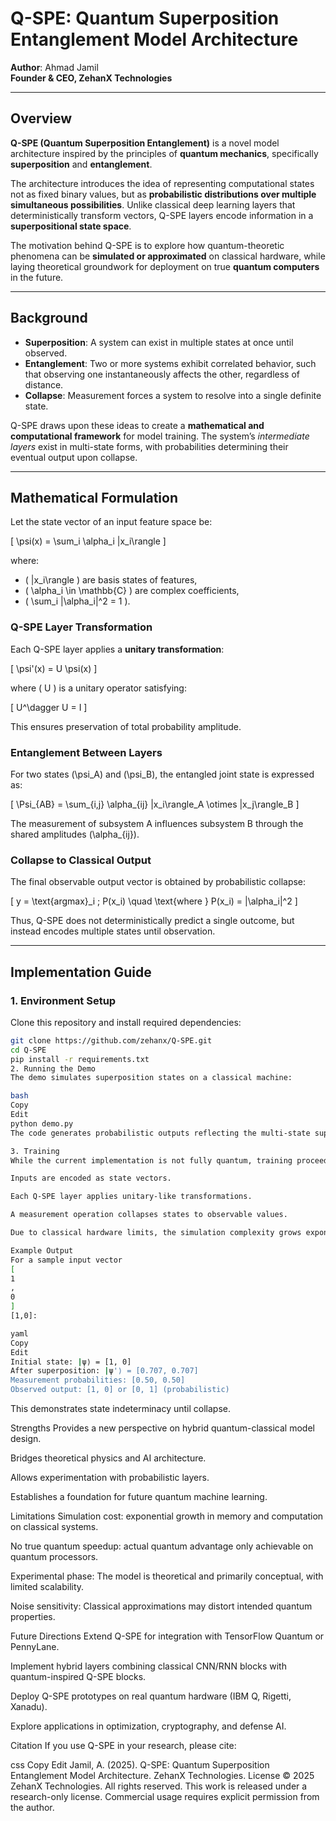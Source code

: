 # Q-SPE: Quantum Superposition Entanglement Model Architecture

**Author**: Ahmad Jamil  
**Founder & CEO, ZehanX Technologies**

---

## Overview

**Q-SPE (Quantum Superposition Entanglement)** is a novel model architecture inspired by the principles of **quantum mechanics**, specifically **superposition** and **entanglement**.  

The architecture introduces the idea of representing computational states not as fixed binary values, but as **probabilistic distributions over multiple simultaneous possibilities**. Unlike classical deep learning layers that deterministically transform vectors, Q-SPE layers encode information in a **superpositional state space**.  

The motivation behind Q-SPE is to explore how quantum-theoretic phenomena can be **simulated or approximated** on classical hardware, while laying theoretical groundwork for deployment on true **quantum computers** in the future.

---

## Background

- **Superposition**: A system can exist in multiple states at once until observed.  
- **Entanglement**: Two or more systems exhibit correlated behavior, such that observing one instantaneously affects the other, regardless of distance.  
- **Collapse**: Measurement forces a system to resolve into a single definite state.  

Q-SPE draws upon these ideas to create a **mathematical and computational framework** for model training. The system’s *intermediate layers* exist in multi-state forms, with probabilities determining their eventual output upon collapse.

---

## Mathematical Formulation

Let the state vector of an input feature space be:

\[
\psi(x) = \sum_i \alpha_i |x_i\rangle
\]

where:
- \( |x_i\rangle \) are basis states of features,
- \( \alpha_i \in \mathbb{C} \) are complex coefficients,
- \( \sum_i |\alpha_i|^2 = 1 \).

### Q-SPE Layer Transformation

Each Q-SPE layer applies a **unitary transformation**:

\[
\psi'(x) = U \psi(x)
\]

where \( U \) is a unitary operator satisfying:

\[
U^\dagger U = I
\]

This ensures preservation of total probability amplitude.

### Entanglement Between Layers

For two states \(\psi_A\) and \(\psi_B\), the entangled joint state is expressed as:

\[
\Psi_{AB} = \sum_{i,j} \alpha_{ij} |x_i\rangle_A \otimes |x_j\rangle_B
\]

The measurement of subsystem A influences subsystem B through the shared amplitudes \(\alpha_{ij}\).

### Collapse to Classical Output

The final observable output vector is obtained by probabilistic collapse:

\[
y = \text{argmax}_i \; P(x_i) \quad \text{where } P(x_i) = |\alpha_i|^2
\]

Thus, Q-SPE does not deterministically predict a single outcome, but instead encodes multiple states until observation.

---

## Implementation Guide

### 1. Environment Setup
Clone this repository and install required dependencies:

```bash
git clone https://github.com/zehanx/Q-SPE.git
cd Q-SPE
pip install -r requirements.txt
2. Running the Demo
The demo simulates superposition states on a classical machine:

bash
Copy
Edit
python demo.py
The code generates probabilistic outputs reflecting the multi-state superposition and demonstrates entanglement effects between different input features.

3. Training
While the current implementation is not fully quantum, training proceeds as follows:

Inputs are encoded as state vectors.

Each Q-SPE layer applies unitary-like transformations.

A measurement operation collapses states to observable values.

Due to classical hardware limits, the simulation complexity grows exponentially with the number of qubits (states).

Example Output
For a sample input vector 
[
1
,
0
]
[1,0]:

yaml
Copy
Edit
Initial state: |ψ⟩ = [1, 0]
After superposition: |ψ'⟩ = [0.707, 0.707]
Measurement probabilities: [0.50, 0.50]
Observed output: [1, 0] or [0, 1] (probabilistic)
```
This demonstrates state indeterminacy until collapse.

Strengths
Provides a new perspective on hybrid quantum-classical model design.

Bridges theoretical physics and AI architecture.

Allows experimentation with probabilistic layers.

Establishes a foundation for future quantum machine learning.

Limitations
Simulation cost: exponential growth in memory and computation on classical systems.

No true quantum speedup: actual quantum advantage only achievable on quantum processors.

Experimental phase: The model is theoretical and primarily conceptual, with limited scalability.

Noise sensitivity: Classical approximations may distort intended quantum properties.

Future Directions
Extend Q-SPE for integration with TensorFlow Quantum or PennyLane.

Implement hybrid layers combining classical CNN/RNN blocks with quantum-inspired Q-SPE blocks.

Deploy Q-SPE prototypes on real quantum hardware (IBM Q, Rigetti, Xanadu).

Explore applications in optimization, cryptography, and defense AI.

Citation
If you use Q-SPE in your research, please cite:

css
Copy
Edit
Jamil, A. (2025). Q-SPE: Quantum Superposition Entanglement Model Architecture. ZehanX Technologies.
License
© 2025 ZehanX Technologies. All rights reserved.
This work is released under a research-only license.
Commercial usage requires explicit permission from the author.

